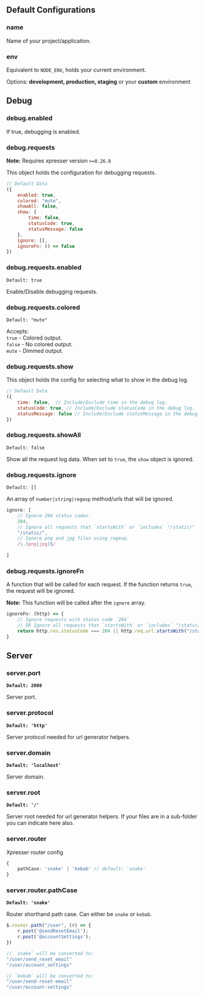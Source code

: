 ## Default Configurations

### name

Name of your project/application.

### env

Equivalent to `NODE_ENV`, holds your current environment.

Options: **development, production, staging** or your **custom** environment

## Debug

### debug.enabled

If true, debugging is enabled.

### debug.requests
**Note:** Requires xpresser version `>=0.26.8`

This object holds the configuration for debugging requests.
```js
// Default Data
({
    enabled: true,
    colored: "mute",
    showAll: false,
    show: {
        time: false,
        statusCode: true,
        statusMessage: false
    },
    ignore: [],
    ignoreFn: () => false
})
```

### debug.requests.enabled
`Default: true`

Enable/Disable debugging requests.

### debug.requests.colored
`Default: "mute"` 

Accepts: <br>
`true` - Colored output. <br>
`false` - No colored output. <br>
`mute` - Dimmed output.

### debug.requests.show
This object holds the config for selecting what to show in the debug log.
```js
// Default Data
({
    time: false,  // Include/Exclude time in the debug log.
    statusCode: true, // Include/Exclude statusCode in the debug log.
    statusMessage: false // Include/Exclude statusMessage in the debug log.
})
```

### debug.requests.showAll
`Default: false`

Show all the request log data. When set to `true`, the `show` object is ignored.

### debug.requests.ignore
`Default: []`

An array of `number|string|regexp` method/urls that will be ignored.
```js
ignore: [
    // Ignore 204 status codes.
    204,
    // Ignore all requests that `startsWith` or `includes` "/static/"
    "/static/",
    // Ignore png and jpg files using regexp.
    /\.(png|jpg)$/
    
]
```

### debug.requests.ignoreFn
A function that will be called for each request. If the function returns `true`, the request will be ignored.

**Note:** This function will be called after the `ignore` array.
```js
ignoreFn: (http) => {
    // Ignore requests with status code `204` 
    // OR Ignore all requests that `startsWith` or `includes` "/static/"
    return http.res.statusCode === 204 || http.req.url.startsWith("/static/")
}
```

## Server

### server.port

**`Default: 2000`**

Server port.

### server.protocol

**`Default: 'http'`**

Server protocol needed for url generator helpers.

### server.domain

**`Default: 'localhost'`**

Server domain.

### server.root

**`Default: '/'`**

Server root needed for url generator helpers. If your files are in a sub-folder you can indicate here also.

### server.router

Xpresser router config

```typescript
{
    pathCase: 'snake' | 'kebab' // default: 'snake'
}
```

### server.router.pathCase

**`Default: 'snake'`**

Router shorthand path case. Can either be `snake` or `kebab`.

```typescript
$.router.path("/user", (r) => {
    r.post('@sendResetEmail');
    r.post('@accountSettings');
})

// `snake` will be converted to:
"/user/send_reset_email"
"/user/account_settings"

// `kebab` will be converted to:
"/user/send-reset-email"
"/user/account-settings"
```


